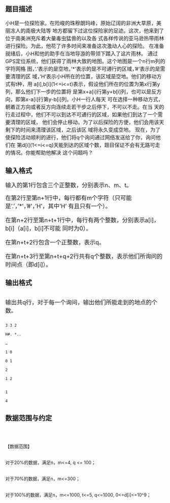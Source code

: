 ## 题目描述

<p><span style="font-size: medium">小H是一位探险家。在险峻的珠穆朗玛峰，原始辽阔的非洲大草原，美丽冻人的南极大陆等 地方都留下过这位探险家的足迹。这次，他来到了位于南美洲充斥着大量毒虫猛兽的以及各 式各样传说的亚马逊热带雨林进行探险。为此，他花了许多时间来准备这次激动人心的探险。 在准备就绪后，小H和他的助手在当地导游的带领下踏入了这片雨林。 通过GPS定位系统，他们获得了雨林大致的地图。这个地图是一个n行m列的字符网格 图，’.’表示的是空地，’*’表示的是不可通行的区域，’#’表示的是需要清理的区 域，’H’表示小H所在的位置，该区域是空地。他们的移动方式有t种，用 a[i],b[i](1<=i<=t)表示，假设他们所在的位置为第x行第y列，那么他们下一步的位置将 是第x+a[i]行第y+b[i]列，也可以是反方向，即第x-a[i]行第y-b[i]列。小H一行人每天 可在选择一种移动方式，朝着正方向或者反方向连续走若干步之后停下，不可以不走。在当 天的行走过程中，他们不可以到达不可通行的区域，如果他们到达了一个需要清理的区域， 他们会停止移动。为了以后探险的方便，他们会用该天剩下的时间来清理该区域，之后该区 域将永久变成空地。 现在，为了使探险活动顺利的进行，他们将q个询问通过网络发送给了你，询问他们在 第d[i](1<=i<=q)天能到达的区域个数，题目保证不会有无路可走的情况。你能帮助他解决 这个问题吗？ <br></span></p>

## 输入格式

<p><font size="4">输入的第1行包含三个正整数，分别表示n、m、t。  <br>
   在第2行至第n+1行中，每行都有m个字符（只可能是’.’，’*’，’#’，’H’，其中’H’ 有且只有一个）。 <br>
   在第n+2行至第n+t+1行中，每行有两个整数，分别表示a[i]，b[i]（a[i]，b[i]不可能 同时为0）。 <br>
   在第n+t+2行包含一个正整数，表示q。 <br>
   在第n+t+3行至第n+t+q+2行共有q个整数，表示他们所询问的时间点（即d[i]）。 <br></font></p>

## 输出格式

<p><br><font size="4">输出共q行，对于每一个询问，输出他们所能走到的地点的个数。 <br></font></p>

```input1
3 3 2
H#. *..
…
1 0
0 1
2
1 2
```
```output1
1
4
```
## 数据范围与约定

<p><br><br>
  【数据范围】 <br><br>
  对于20%的数据，满足n，m<=4, q <= 100； <br><br>
  对于70%的数据，满足n，m<=300； <br><br>
  对于100%的数据，满足n，m<=1000, t<=5, q<=1000, 0<=d[i]<=10^9；</p>

